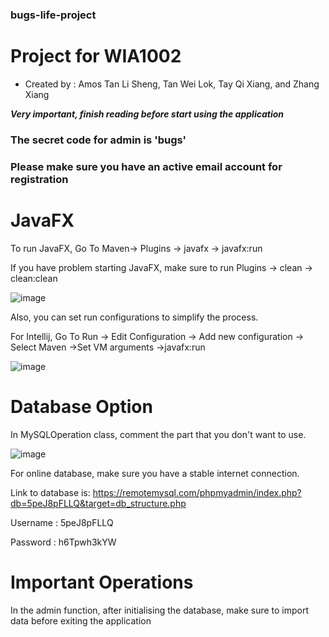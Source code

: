 ### bugs-life-project

# Project for WIA1002
*  Created by : Amos Tan Li Sheng, Tan Wei Lok, Tay Qi Xiang, and Zhang Xiang

***Very important, finish reading before start using the application***

### The secret code for admin is 'bugs'

### Please make sure you have an active email account for registration

# JavaFX

To run JavaFX,
Go To Maven-> Plugins -> javafx -> javafx:run

If you have problem starting JavaFX, make sure to run Plugins -> clean -> clean:clean

![image](https://user-images.githubusercontent.com/18496769/120956356-e9403400-c742-11eb-866c-a46a463d44d9.png)

Also, you can set run configurations to simplify the process.

For Intellij, Go To Run -> Edit Configuration -> Add new configuration -> Select Maven ->Set VM arguments ->javafx:run

![image](https://user-images.githubusercontent.com/18496769/120916704-9448e300-c69a-11eb-916d-00ebe38ce2d3.png)


# Database Option

In MySQLOperation class, comment the part that you don't want to use.

![image](https://user-images.githubusercontent.com/18496769/119681217-64474780-be31-11eb-9e92-6febd090798d.png)

For online database, make sure you have a stable internet connection.


Link to database is: https://remotemysql.com/phpmyadmin/index.php?db=5peJ8pFLLQ&target=db_structure.php

Username : 5peJ8pFLLQ

Password : h6Tpwh3kYW

# Important Operations

In the admin function, after initialising the database, make sure to import data before exiting the application



   



